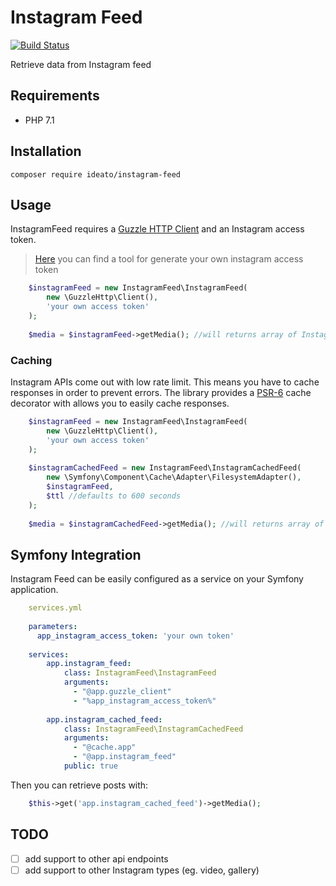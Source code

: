 # Instagram Feed

[![Build Status](https://travis-ci.org/ideatosrl/instagram-feed.svg?branch=master)](https://travis-ci.org/ideatosrl/instagram-feed)

Retrieve data from Instagram feed


## Requirements
* PHP 7.1

## Installation 

    composer require ideato/instagram-feed

## Usage

InstagramFeed requires a [Guzzle HTTP Client](http://docs.guzzlephp.org/en/stable/) and an Instagram access token.

>[Here](https://elfsight.com/service/generate-instagram-access-token/) you can find a tool for generate your own instagram access token

```php
    $instagramFeed = new InstagramFeed\InstagramFeed(
        new \GuzzleHttp\Client(),
        'your own access token'
    );
    
    $media = $instagramFeed->getMedia(); //will returns array of InstagramFeed\Model\Media objects
```

### Caching

Instagram APIs come out with low rate limit. This means you have to cache responses in order to prevent errors. 
The library provides a [PSR-6](http://www.php-fig.org/psr/psr-6/) cache decorator with allows you to easily cache responses.

```php
    $instagramFeed = new InstagramFeed\InstagramFeed(
        new \GuzzleHttp\Client(),
        'your own access token'
    );
    
    $instagramCachedFeed = new InstagramFeed\InstagramCachedFeed(
        new \Symfony\Component\Cache\Adapter\FilesystemAdapter(),
        $instagramFeed,
        $ttl //defaults to 600 seconds
    );
    
    $media = $instagramCachedFeed->getMedia(); //will returns array of InstagramFeed\Model\Media objects
```

## Symfony Integration

Instagram Feed can be easily configured as a service on your Symfony application.

```yaml
    services.yml
    
    parameters:
      app_instagram_access_token: 'your own token'
    
    services:
        app.instagram_feed:
            class: InstagramFeed\InstagramFeed
            arguments:
              - "@app.guzzle_client"
              - "%app_instagram_access_token%"
    
        app.instagram_cached_feed:
            class: InstagramFeed\InstagramCachedFeed
            arguments:
              - "@cache.app"
              - "@app.instagram_feed"
            public: true

```

Then you can retrieve posts with:

```php
    $this->get('app.instagram_cached_feed')->getMedia();
```

## TODO

- [ ] add support to other api endpoints
- [ ] add support to other Instagram types (eg. video, gallery)
